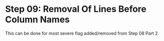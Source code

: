 # Step 09: Removal Of Lines Before Column Names

This can be done for most severe flag added/removed from Step 08 Part 2. 
